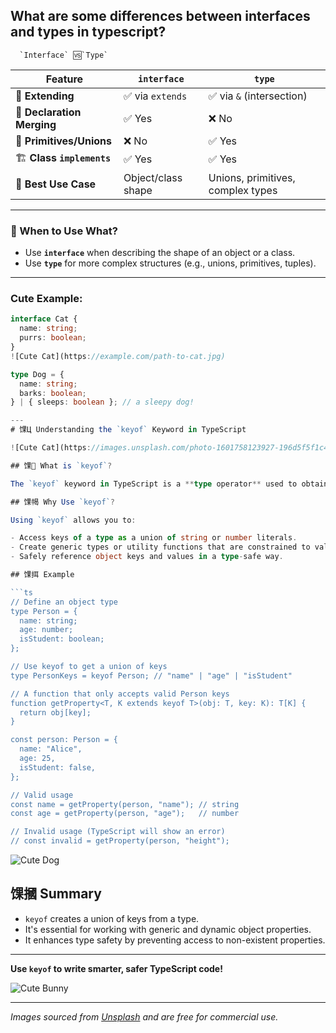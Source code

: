 ## What are some differences between interfaces and types in typescript?

      `Interface` 🆚`Type`

| Feature | `interface` | `type` |
|--------|-------------|--------|
| 🧬 **Extending** | ✅ via `extends` | ✅ via `&` (intersection) |
| 🧩 **Declaration Merging** | ✅ Yes | ❌ No |
| 🧪 **Primitives/Unions** | ❌ No | ✅ Yes |
| 🏗️ **Class `implements`** | ✅ Yes | ✅ Yes |
| 🎯 **Best Use Case** | Object/class shape | Unions, primitives, complex types |

---

### 🎀 When to Use What?

- Use **`interface`** when describing the shape of an object or a class.
- Use **`type`** for more complex structures (e.g., unions, primitives, tuples).

---

### Cute Example:

```ts
interface Cat {
  name: string;
  purrs: boolean;
}
![Cute Cat](https://example.com/path-to-cat.jpg)

type Dog = {
  name: string;
  barks: boolean;
} | { sleeps: boolean }; // a sleepy dog!

---
# 馃Ц Understanding the `keyof` Keyword in TypeScript

![Cute Cat](https://images.unsplash.com/photo-1601758123927-196d5f5f1c4b?auto=format&fit=crop&w=800&q=60)

## 馃 What is `keyof`?

The `keyof` keyword in TypeScript is a **type operator** used to obtain the union of keys from a given object type. It's particularly useful for creating **generic** and **type-safe** code when working with dynamic object properties.

## 馃幆 Why Use `keyof`?

Using `keyof` allows you to:

- Access keys of a type as a union of string or number literals.
- Create generic types or utility functions that are constrained to valid property names.
- Safely reference object keys and values in a type-safe way.

## 馃挕 Example

```ts
// Define an object type
type Person = {
  name: string;
  age: number;
  isStudent: boolean;
};

// Use keyof to get a union of keys
type PersonKeys = keyof Person; // "name" | "age" | "isStudent"

// A function that only accepts valid Person keys
function getProperty<T, K extends keyof T>(obj: T, key: K): T[K] {
  return obj[key];
}

const person: Person = {
  name: "Alice",
  age: 25,
  isStudent: false,
};

// Valid usage
const name = getProperty(person, "name"); // string
const age = getProperty(person, "age");   // number

// Invalid usage (TypeScript will show an error)
// const invalid = getProperty(person, "height");
```

![Cute Dog](https://images.unsplash.com/photo-1560807707-8cc77767d783?auto=format&fit=crop&w=800&q=60)

## 馃摑 Summary

- `keyof` creates a union of keys from a type.
- It's essential for working with generic and dynamic object properties.
- It enhances type safety by preventing access to non-existent properties.

---

**Use `keyof` to write smarter, safer TypeScript code!**

![Cute Bunny](https://images.unsplash.com/photo-1546182990-dffeafbe841d?auto=format&fit=crop&w=800&q=60)

---

*Images sourced from [Unsplash](https://unsplash.com/s/photos/cute) and are free for commercial use.*
